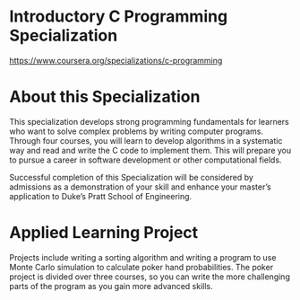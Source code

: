 # Introductory C Programming Specialization
https://www.coursera.org/specializations/c-programming


# About this Specialization
This specialization develops strong programming fundamentals for learners who want to solve complex problems by writing computer programs. Through four courses, you will learn to develop algorithms in a systematic way and read and write the C code to implement them. This will prepare you to pursue a career in software development or other computational fields.

Successful completion of this Specialization will be considered by admissions as a demonstration of your skill and enhance your master’s application to Duke’s Pratt School of Engineering.

# Applied Learning Project
Projects include writing a sorting algorithm and writing a program to use Monte Carlo simulation to calculate poker hand probabilities. The poker project is divided over three courses, so you can write the more challenging parts of the program as you gain more advanced skills.

